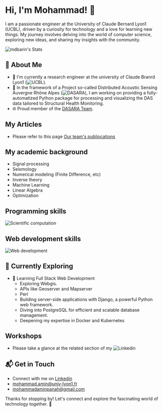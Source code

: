 # Hi, I'm Mohammad! 👋

I am a passionate engineer at the University of Claude Bernard Lyon1 (UCBL), driven by a curiosity for technology and a love for learning new things. My journey involves delving into the world of computer science, exploring new ideas, and sharing my insights with the community.

![mdbarin's Stats](https://github-readme-stats.vercel.app/api?username=mdbarin&theme=vue-dark&show_icons=true&hide_border=true&count_private=true)

## 🚀 About Me

- 🔭 I'm currently a research engineer at the university of Claude Branrd Lyon1 (![UCBL](https://www.univ-lyon1.fr/)).
- 📝 In the framework of a Project so-called Distributed Acoustic Sensing Auvergne Rhône Alpes (![DASARA](https://dasara.univ-lyon1.fr/)), I am working on providing a fully-automatized Python package for processing and visualizing the DAS data tailored to Structural Health Monitoring.
- 🌐 Proud member of the [DASARA Team](https://dasara.univ-lyon1.fr/team/).

## My Articles
- Please refer to this page [Our team's publiocations](https://dasara.univ-lyon1.fr/publications/)

## My academic background
- Signal processing
- Seismology
- Numerical modeling (Finite Difference, etc)
- Inverse theory
- Machine Learning
- Linear Algebra
- Optimization


## Programming skills
![Scientific computation](https://skillicons.dev/icons?i=js,anaconda,bash,fortran,py,pytorch,github,octave,docker)
## Web development skills
![Web development](https://skillicons.dev/icons?i=js,html,css,jquery,redis,bootstrap,react,django,postgresql)


## 🌱 Currently Exploring

- 🚀 Learning Full Stack Web Development
  - Exploring Webgis.
  - APIs like Geoserver and Mapserver
  - Perl
  - Building server-side applications with Django, a powerful Python web framework.
  - Diving into PostgreSQL for efficient and scalable database management.
  - Deepening my expertise in Docker and Kubernetes

 ## Workshops

- Please take a glance at the related section of my ![Linkedin](https://www.linkedin.com/in/mdaminpanah/)


## 📬 Get in Touch

- Connect with me on [Linkedin](https://www.linkedin.com/in/mdaminpanah/)
- mohammad.amin@univ-lyon1.fr
- mohammadaminpanah@gmail.com

  
Thanks for stopping by! Let's connect and explore the fascinating world of technology together. 🚀



<!--

Here are some ideas to get you started:

- 🔭 I’m currently working on ...
- 🌱 I’m currently learning ...
- 👯 I’m looking to collaborate on ...
- 🤔 I’m looking for help with ...
- 💬 Ask me about ...
- 📫 How to reach me: ...
- 😄 Pronouns: ...
- ⚡ Fun fact: ...
-->


